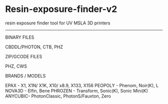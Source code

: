 # Resin-exposure-finder-v2
resin exposure finder tool for UV MSLA 3D printers



*****

BINARY FILES

CBDDL/PHOTON, CTB, PHZ

ZIP/GCODE FILES

PHZ, CWS

BRANDS / MODELS

EPAX - X1, X1N/ X1K, X10/ x8.9, X133, X156 
PEOPOLY - Phenom, Noir(K), L
NOVA3D - Elfin, Bene
PHROZEN - Transform, Sonic(K), Sonic Mini(K)
ANYCUBIC- PhotonClassic, PhotonS/Fauxton, Zero
